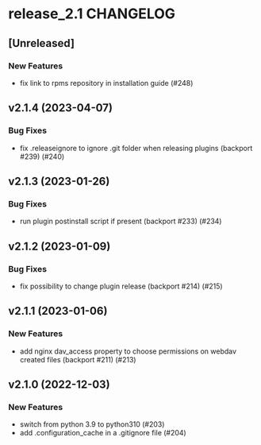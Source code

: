 # release_2.1 CHANGELOG

## [Unreleased]

### New Features

- fix link to rpms repository in installation guide (#248)

## v2.1.4 (2023-04-07)

### Bug Fixes

- fix .releaseignore to ignore .git folder when releasing plugins (backport #239) (#240)

## v2.1.3 (2023-01-26)

### Bug Fixes

- run plugin postinstall script if present (backport #233) (#234)

## v2.1.2 (2023-01-09)

### Bug Fixes

- fix possibility to change plugin release (backport #214) (#215)

## v2.1.1 (2023-01-06)

### New Features

- add nginx dav_access property to choose permissions on webdav created files (backport #211) (#213)

## v2.1.0 (2022-12-03)

### New Features

- switch from python 3.9 to python310 (#203)
- add .configuration_cache in a .gitignore file (#204)



